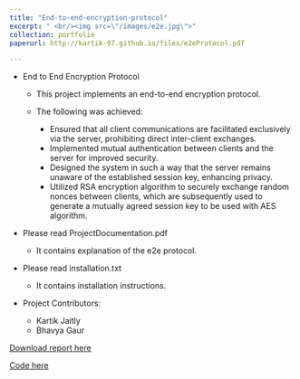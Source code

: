 ```yaml
---
title: "End-to-end-encryption-protocol"
excerpt: " <br/><img src=\"/images/e2e.jpg\">"
collection: portfolio
paperurl: http://kartik-97.github.io/files/e2eProtocol.pdf

---
```


* End to End Encryption Protocol

    * This project implements an end-to-end encryption protocol.

    * The following was achieved:

        *  Ensured that all client communications are facilitated exclusively via the server, prohibiting direct inter-client exchanges.
        *   Implemented mutual authentication between clients and the server for improved security.
        *   Designed the system in such a way that the server remains unaware of the established session key, enhancing privacy.
        *   Utilized RSA encryption algorithm to securely exchange random nonces between clients, which are subsequently used to generate a mutually agreed session key to be used with AES algorithm.

* Please read ProjectDocumentation.pdf

    * It contains explanation of the e2e protocol.
* Please read installation.txt

    * It contains installation instructions.
* Project Contributors:
    * Kartik Jaitly 
    * Bhavya Gaur

[Download report here](http://kartik-97.github.io/files/e2eProtocol.pdf)

[Code here](https://github.com/kartik-97/end-to-end-encryption-protocol/tree/main)
